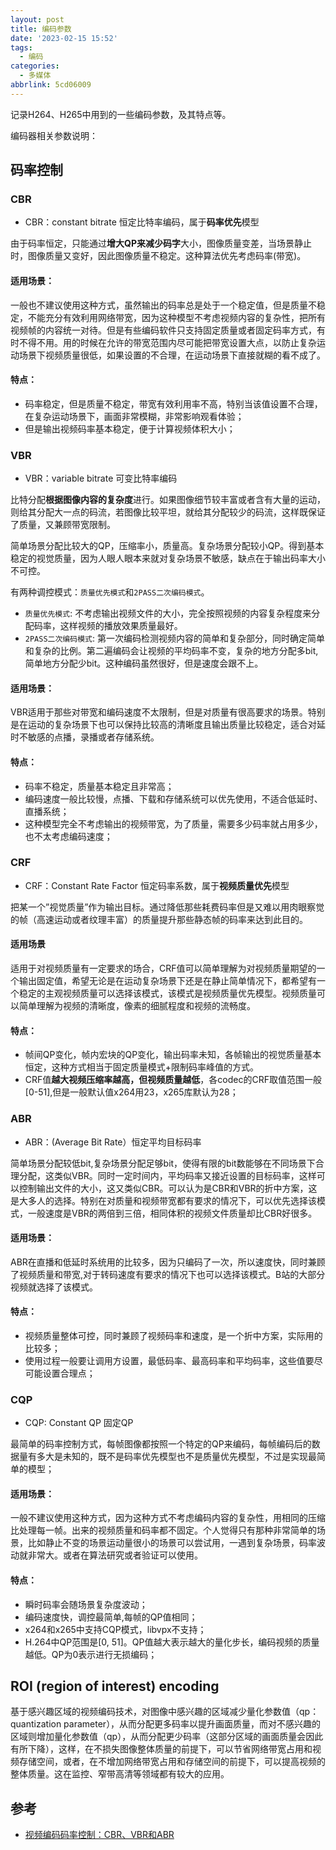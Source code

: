 ```yaml
---
layout: post
title: 编码参数
date: '2023-02-15 15:52'
tags:
  - 编码
categories:
  - 多媒体
abbrlink: 5cd06009
---
```


记录H264、H265中用到的一些编码参数，及其特点等。

<!--more-->

编码器相关参数说明：

## 码率控制


### CBR

- CBR：constant bitrate 恒定比特率编码，属于**码率优先**模型

由于码率恒定，只能通过**增大QP来减少码字**大小，图像质量变差，当场景静止时，图像质量又变好，因此图像质量不稳定。这种算法优先考虑码率(带宽)。

#### 适用场景：

一般也不建议使用这种方式，虽然输出的码率总是处于一个稳定值，但是质量不稳定，不能充分有效利用网络带宽，因为这种模型不考虑视频内容的复杂性，把所有视频帧的内容统一对待。但是有些编码软件只支持固定质量或者固定码率方式，有时不得不用。用的时候在允许的带宽范围内尽可能把带宽设置大点，以防止复杂运动场景下视频质量很低，如果设置的不合理，在运动场景下直接就糊的看不成了。

#### 特点：

- 码率稳定，但是质量不稳定，带宽有效利用率不高，特别当该值设置不合理，在复杂运动场景下，画面非常模糊，非常影响观看体验；
- 但是输出视频码率基本稳定，便于计算视频体积大小；


### VBR

- VBR：variable bitrate 可变比特率编码

比特分配**根据图像内容的复杂度**进行。如果图像细节较丰富或者含有大量的运动，则给其分配大一点的码流，若图像比较平坦，就给其分配较少的码流，这样既保证了质量，又兼顾带宽限制。

简单场景分配比较大的QP，压缩率小，质量高。复杂场景分配较小QP。得到基本稳定的视觉质量，因为人眼人眼本来就对复杂场景不敏感，缺点在于输出码率大小不可控。

有两种调控模式：`质量优先模式`和`2PASS二次编码模式`。

- `质量优先模式`: 不考虑输出视频文件的大小，完全按照视频的内容复杂程度来分配码率，这样视频的播放效果质量最好。
- `2PASS二次编码模式`: 第一次编码检测视频内容的简单和复杂部分，同时确定简单和复杂的比例。第二遍编码会让视频的平均码率不变，复杂的地方分配多bit,简单地方分配少bit。这种编码虽然很好，但是速度会跟不上。

#### 适用场景：

VBR适用于那些对带宽和编码速度不太限制，但是对质量有很高要求的场景。特别是在运动的复杂场景下也可以保持比较高的清晰度且输出质量比较稳定，适合对延时不敏感的点播，录播或者存储系统。

#### 特点：

- 码率不稳定，质量基本稳定且非常高；
- 编码速度一般比较慢，点播、下载和存储系统可以优先使用，不适合低延时、直播系统；
- 这种模型完全不考虑输出的视频带宽，为了质量，需要多少码率就占用多少，也不太考虑编码速度；


### CRF

- CRF：Constant Rate Factor 恒定码率系数，属于**视频质量优先**模型

把某一个”视觉质量”作为输出目标。通过降低那些耗费码率但是又难以用肉眼察觉的帧（高速运动或者纹理丰富）的质量提升那些静态帧的码率来达到此目的。

#### 适用场景

适用于对视频质量有一定要求的场合，CRF值可以简单理解为对视频质量期望的一个输出固定值，希望无论是在运动复杂场景下还是在静止简单情况下，都希望有一个稳定的主观视频质量可以选择该模式，该模式是视频质量优先模型。视频质量可以简单理解为视频的清晰度，像素的细腻程度和视频的流畅度。

#### 特点：

- 帧间QP变化，帧内宏块的QP变化，输出码率未知，各帧输出的视觉质量基本恒定，这种方式相当于固定质量模式+限制码率峰值的方式。
- CRF值**越大视频压缩率越高，但视频质量越低**，各codec的CRF取值范围一般[0-51],但是一般默认值x264用23，x265库默认为28；


### ABR

- ABR：(Average Bit Rate）恒定平均目标码率

简单场景分配较低bit,复杂场景分配足够bit，使得有限的bit数能够在不同场景下合理分配，这类似VBR。同时一定时间内，平均码率又接近设置的目标码率，这样可以控制输出文件的大小，这又类似CBR。可以认为是CBR和VBR的折中方案，这是大多人的选择。特别在对质量和视频带宽都有要求的情况下，可以优先选择该模式，一般速度是VBR的两倍到三倍，相同体积的视频文件质量却比CBR好很多。

#### 适用场景：

ABR在直播和低延时系统用的比较多，因为只编码了一次，所以速度快，同时兼顾了视频质量和带宽,对于转码速度有要求的情况下也可以选择该模式。B站的大部分视频就选择了该模式。

#### 特点：

- 视频质量整体可控，同时兼顾了视频码率和速度，是一个折中方案，实际用的比较多；
- 使用过程一般要让调用方设置，最低码率、最高码率和平均码率，这些值要尽可能设置合理点；


### CQP

- CQP: Constant QP 固定QP

最简单的码率控制方式，每帧图像都按照一个特定的QP来编码，每帧编码后的数据量有多大是未知的，既不是码率优先模型也不是质量优先模型，不过是实现最简单的模型；

#### 适用场景：

一般不建议使用这种方式，因为这种方式不考虑编码内容的复杂性，用相同的压缩比处理每一帧。出来的视频质量和码率都不固定。个人觉得只有那种非常简单的场景，比如静止不变的场景运动量很小的场景可以尝试用，一遇到复杂场景，码率波动就非常大。或者在算法研究或者验证可以使用。

#### 特点：

- 瞬时码率会随场景复杂度波动；
- 编码速度快，调控最简单,每帧的QP值相同；
- x264和x265中支持CQP模式，libvpx不支持；
- H.264中QP范围是[0, 51]。QP值越大表示越大的量化步长，编码视频的质量越低。QP为0表示进行无损编码；


## ROI (region of interest) encoding

基于感兴趣区域的视频编码技术，对图像中感兴趣的区域减少量化参数值（qp：quantization parameter），从而分配更多码率以提升画面质量，而对不感兴趣的区域则增加量化参数值（qp），从而分配更少码率（这部分区域的画面质量会因此有所下降），这样，在不损失图像整体质量的前提下，可以节省网络带宽占用和视频存储空间，或者，在不增加网络带宽占用和存储空间的前提下，可以提高视频的整体质量。这在监控、窄带高清等领域都有较大的应用。




## 参考

- [视频编码码率控制：CBR、VBR和ABR](https://blog.csdn.net/shixin_0125/article/details/108995705?)
